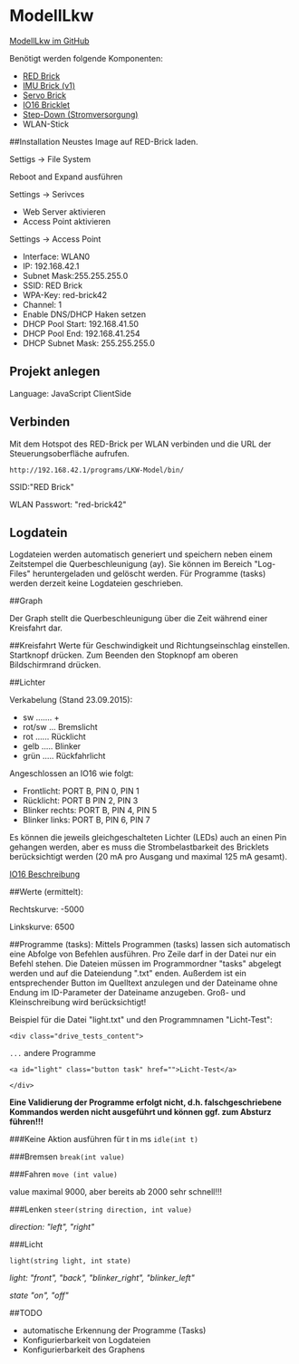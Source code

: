 # ModellLkw

[ModellLkw im GitHub](https://github.com/gus484/ModellLkw)

Benötigt werden folgende Komponenten:

* [RED Brick](http://www.tinkerforge.com/de/doc/Hardware/Bricks/RED_Brick.html)
* [IMU Brick (v1)](http://www.tinkerforge.com/de/doc/Hardware/Bricks/IMU_Brick.html)
* [Servo Brick](http://www.tinkerforge.com/de/doc/Hardware/Bricks/Servo_Brick.html)
* [IO16 Bricklet](http://www.tinkerforge.com/de/doc/Hardware/Bricklets/IO16.html)
* [Step-Down (Stromversorgung)](http://www.tinkerforge.com/de/doc/Hardware/Power_Supplies/Step_Down.html)
* WLAN-Stick

##Installation
Neustes Image auf RED-Brick laden.

Settigs -> File System

Reboot and Expand ausführen

Settings -> Serivces 

* Web Server aktivieren
* Access Point aktivieren

Settings -> Access Point

* Interface: WLAN0
* IP: 192.168.42.1
* Subnet Mask:255.255.255.0
* SSID: RED Brick
* WPA-Key: red-brick42
* Channel: 1
* Enable DNS/DHCP Haken setzen
* DHCP Pool Start: 192.168.41.50
* DHCP Pool End: 192.168.41.254
* DHCP Subnet Mask: 255.255.255.0

## Projekt anlegen

Language: JavaScript
ClientSide

## Verbinden

Mit dem Hotspot des RED-Brick per WLAN verbinden und die URL der Steuerungsoberfläche aufrufen.

`http://192.168.42.1/programs/LKW-Model/bin/`

SSID:"RED Brick"

WLAN Passwort: "red-brick42"

## Logdatein

Logdateien werden automatisch generiert und speichern neben einem Zeitstempel die Querbeschleunigung (ay). Sie können im Bereich "Log-Files" heruntergeladen und gelöscht werden. Für Programme (tasks) werden derzeit keine Logdateien geschrieben.

##Graph

Der Graph stellt die Querbeschleunigung über die Zeit während einer Kreisfahrt dar.

##Kreisfahrt
Werte für Geschwindigkeit und Richtungseinschlag einstellen. Startknopf drücken. Zum Beenden den Stopknopf am oberen Bildschirmrand drücken.

##Lichter

Verkabelung (Stand 23.09.2015):

* sw ....... +
* rot/sw ... Bremslicht
* rot ...... Rücklicht
* gelb ..... Blinker
* grün ..... Rückfahrlicht

Angeschlossen an IO16 wie folgt:

* Frontlicht: PORT B, PIN 0, PIN 1
* Rücklicht: PORT B PIN 2, PIN 3
* Blinker rechts: PORT B, PIN 4, PIN 5
* Blinker links: PORT B, PIN 6, PIN 7

Es können die jeweils gleichgeschalteten Lichter (LEDs) auch an einen Pin gehangen werden, aber es muss die Strombelastbarkeit des Bricklets berücksichtigt werden (20 mA pro Ausgang und maximal 125 mA gesamt).

[IO16 Beschreibung](http://www.tinkerforge.com/de/doc/Hardware/Bricklets/IO16.html)

##Werte (ermittelt):

Rechtskurve: -5000

Linkskurve: 6500

##Programme (tasks):
Mittels Programmen (tasks) lassen sich automatisch eine Abfolge von Befehlen ausführen. Pro Zeile darf in der Datei nur ein Befehl stehen.
Die Dateien müssen im Programmordner "tasks" abgelegt werden und auf die Dateiendung ".txt" enden. Außerdem ist ein entsprechender Button im Quelltext anzulegen und der Dateiname ohne Endung im ID-Parameter der Dateiname anzugeben. Groß- und Kleinschreibung wird berücksichtigt! 

Beispiel für die Datei "light.txt" und den Programmnamen "Licht-Test":

`<div class="drive_tests_content">`

`...` andere Programme

`<a id="light" class="button task" href="">Licht-Test</a>`

`</div>`

**Eine Validierung der Programme erfolgt nicht, d.h. falschgeschriebene Kommandos werden nicht ausgeführt und können ggf. zum Absturz führen!!!**


###Keine Aktion ausführen für t in ms
`idle(int t)` 


###Bremsen
`break(int value)`

###Fahren
`move (int value)`

value maximal 9000, aber bereits ab 2000 sehr schnell!!!

###Lenken
`steer(string direction, int value)`

*direction: "left", "right"*

###Licht

`light(string light, int state)`

*light: "front", "back", "blinker_right", "blinker_left"*

*state "on", "off"*

##TODO
* automatische Erkennung der Programme (Tasks)
* Konfigurierbarkeit von Logdateien
* Konfigurierbarkeit des Graphens